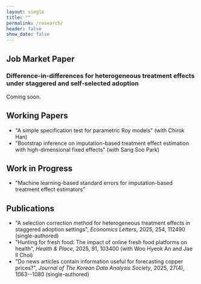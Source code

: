 ```yaml
---
layout: single
title: ""
permalink: /research/
header: false
show_date: false
---
```

## Job Market Paper

### Difference-in-differences for heterogeneous treatment effects under staggered and self-selected adoption

Coming soon.

## Working Papers
  - "A simple specification test for parametric Roy models" (with Chirok Han)
  - "Bootstrap inference on imputation-based treatment effect estimation with high-dimensional fixed effects" (with Sang Soo Park)

## Work in Progress
  - "Machine learning-based standard errors for imputation-based treatment effect estimators"

## Publications

  - "A selection correction method for heterogeneous treatment effects in staggered adoption settings", *Economics Letters*, 2025, 254, 112490 (single-authored)
  - "Hunting for fresh food: The impact of online fresh food platforms on health", *Health & Place*, 2025, 91, 103400 (with Woo Hyeok An and Jae Il Choi)
  - "Do news articles contain information useful for forecasting copper prices?", *Journal of The Korean Data Analysis Society*, 2025, 27(4), 1063--1080 (single-authored)
